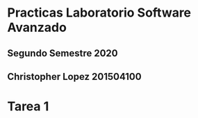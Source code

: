 # Practicas Laboratorio Software Avanzado
## Segundo Semestre 2020
## Christopher Lopez 201504100

Tarea 1 
===
